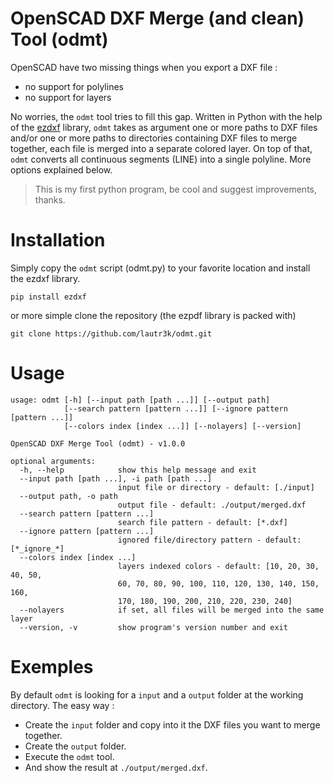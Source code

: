 # OpenSCAD DXF Merge (and clean) Tool (odmt)

OpenSCAD have two missing things when you export a DXF file : 
- no support for polylines
- no support for layers
  
No worries, the `odmt` tool tries to fill this gap. Written in Python with the help of the [ezdxf](https://bitbucket.org/mozman/ezdxf) library, `odmt` takes as argument one or more paths to DXF files and/or one or more paths to directories containing DXF files to merge together, each file is merged into a separate colored layer. On top of that, `odmt` converts all continuous segments (LINE) into a single polyline. More options explained below.

> This is my first python program, be cool and suggest improvements, thanks.

# Installation
Simply copy the `odmt` script (odmt.py) to your favorite location and install the ezdxf library.
```
pip install ezdxf
```
or more simple clone the repository (the ezpdf library is packed with)
```
git clone https://github.com/lautr3k/odmt.git
```

# Usage
```
usage: odmt [-h] [--input path [path ...]] [--output path]
            [--search pattern [pattern ...]] [--ignore pattern [pattern ...]]
            [--colors index [index ...]] [--nolayers] [--version]

OpenSCAD DXF Merge Tool (odmt) - v1.0.0

optional arguments:
  -h, --help            show this help message and exit
  --input path [path ...], -i path [path ...]
                        input file or directory - default: [./input]
  --output path, -o path
                        output file - default: ./output/merged.dxf
  --search pattern [pattern ...]
                        search file pattern - default: [*.dxf]
  --ignore pattern [pattern ...]
                        ignored file/directory pattern - default: [*_ignore_*]
  --colors index [index ...]
                        layers indexed colors - default: [10, 20, 30, 40, 50,
                        60, 70, 80, 90, 100, 110, 120, 130, 140, 150, 160,
                        170, 180, 190, 200, 210, 220, 230, 240]
  --nolayers            if set, all files will be merged into the same layer
  --version, -v         show program's version number and exit
  ```
  
  
  # Exemples
  
  By default `odmt` is looking for a `input` and a `output` folder at the working directory.
  The easy way :
  - Create the `input` folder and copy into it the DXF files you want to merge together.
  - Create the `output` folder.
  - Execute the `odmt` tool.
  - And show the result at `./output/merged.dxf`.
